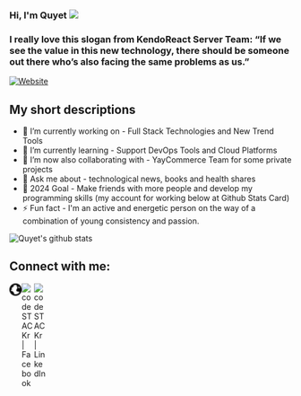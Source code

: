 ### Hi, I'm Quyet <img src="https://media.giphy.com/media/hvRJCLFzcasrR4ia7z/giphy.gif" width="25px">
### I really love this slogan from KendoReact Server Team: “If we see the value in this new technology, there should be someone out there who’s also facing the same problems as us.”
[![Website](https://img.shields.io/badge/Developer-Coworker-green?style=flat-square)](https://tranvuquyet-portfolio.netlify.app/)
## My short descriptions
- 🔭 I’m currently working on - Full Stack Technologies and New Trend Tools
- 🌱 I’m currently learning - Support DevOps Tools and Cloud Platforms
- 👯 I’m now also collaborating with - YayCommerce Team for some private projects
- 💬 Ask me about - technological news, books and health shares
- 🥅 2024 Goal - Make friends with more people and develop my programming skills (my account for working below at Github Stats Card)
- ⚡ Fun fact - I'm an active and energetic person on the way of a combination of young consistency and passion. 

![Quyet's github stats](https://github-readme-stats.vercel.app/api/top-langs/?username=quyettranvu&layout=compact)

## Connect with me:
[<img align="left" alt="codeSTACKr.com" width="22px" src="https://raw.githubusercontent.com/iconic/open-iconic/master/svg/globe.svg" />][website]
[<img align="left" alt="codeSTACKr | Facebook" width="22px" src="https://cdn.jsdelivr.net/npm/simple-icons@v3/icons/facebook.svg" />][facebook]
[<img align="left" alt="codeSTACKr | LinkedIn" width="22px" src="https://cdn.jsdelivr.net/npm/simple-icons@v3/icons/linkedin.svg" />][linkedin]
<br />

[website]: https://tranvuquyet-portfolio.netlify.app/
[facebook]: https://www.facebook.com/quyet.tranvu.3
[linkedin]: https://www.linkedin.com/in/tran-vu-quyet-0a5059262/
